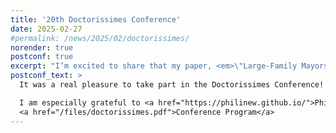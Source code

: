 ```yaml
---
title: '20th Doctorissimes Conference'
date: 2025-02-27
#permalink: /news/2025/02/doctorissimes/
norender: true
postconf: true
excerpt: "I’m excited to share that my paper, <em>\"Large-Family Mayors: Undermined Accountability in Italian Municipalities\"</em>, has been accepted for presentation at the 20th <a href=\"https://sites.google.com/site/doctorissimes3\">Doctorissimes Conference</a>, hosted by the Paris School of Economics on April 10–11, 2025.<br><br>Looking forward to discussing it with such an engaged and thoughtful audience."
postconf_text: >
  It was a real pleasure to take part in the Doctorissimes Conference! Many thanks to the organizers for putting together such a stimulating event.  

  I am especially grateful to <a href="https://philinew.github.io/">Philine Widmer</a> for her thoughtful and engaging discussion of our paper.<br><br>
  <a href="/files/doctorissimes.pdf">Conference Program</a>  
---
```

